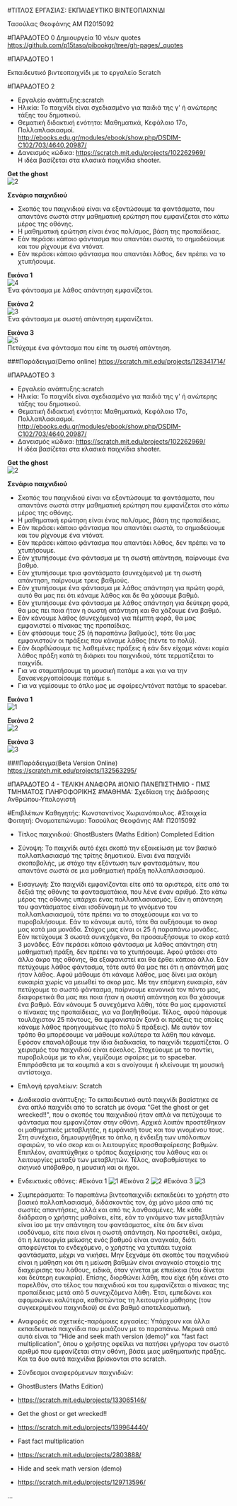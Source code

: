 ﻿#ΤΙΤΛΟΣ ΕΡΓΑΣΙΑΣ: ΕΚΠΑΙΔΕΥΤΙΚΟ ΒΙΝΤΕΟΠΑΙΧΝΙΔΙ

Τασούλας Θεοφάνης 
ΑΜ Π2015092

#ΠΑΡΑΔΟΤΕΟ 0
Δημιουργεία 10 νέων quotes
https://github.com/p15taso/pibookgr/tree/gh-pages/_quotes

#ΠΑΡΑΔΟΤΕΟ 1

Εκπαιδευτικό βιντεοπαιχνίδι με το εργαλείο Scratch

#ΠΑΡΑΔΟΤΕΟ 2

* Εργαλείο ανάπτυξης:scratch  
* Ηλικία: Το παιχνίδι είναι σχεδιασμένο για παιδιά της γ' ή ανώτερης τάξης του δημοτικού.  
* Θεματική διδακτική ενότητα: Μαθηματικά, Κεφάλαιο 17o, Πολλαπλασιασμοί.  
http://ebooks.edu.gr/modules/ebook/show.php/DSDIM-C102/703/4640,20987/  
* Δανεισμός κώδικα: https://scratch.mit.edu/projects/102262969/  
Η ιδέα βασίζεται στα κλασικά παιχνίδια shooter.  
    
**Get the ghost**  
![2](http://2.1m.yt/EiIc2hU.jpg)   

**Σενάριο παιχνιδιού**  
* Σκοπός του παιχνιδιού είναι να εξοντώσουμε τα φαντάσματα, που απαντάνε σωστά στην μαθηματική ερώτηση που εμφανίζεται στο κάτω μέρος της οθόνης.  
* Η μαθηματική ερώτηση είναι ένας πολ/σμος, βάση της προπαίδειας.
* Εάν περάσει κάποιο φάντασμα που απαντάει σωστά, το σημαδεύουμε και του ρίχνουμε ένα ντόνατ.
* Εάν περάσει κάποιο φάντασμα που απαντάει λάθος, δεν πρέπει να το χτυπήσουμε.  

**Εικόνα 1**  
![4](http://2.1m.yt/UcC0J-c.png)  
Ένα φάντασμα με λάθος απάντηση εμφανίζεται.  

**Εικόνα 2**  
![3](http://3.1m.yt/CcvNjKm.png)  
Ένα φάντασμα με σωστή απάντηση εμφανίζεται.  

**Εικόνα 3**  
![5](http://3.1m.yt/7mVsrU0.png)  
Πετύχαμε ένα φάντασμα που είπε τη σωστή απάντηση.  
 

###Παράδειγμα(Demo online)
https://scratch.mit.edu/projects/128341714/


#ΠΑΡΑΔΟΤΕΟ 3

* Εργαλείο ανάπτυξης:scratch  
* Ηλικία: Το παιχνίδι είναι σχεδιασμένο για παιδιά της γ' ή ανώτερης τάξης του δημοτικού.  
* Θεματική διδακτική ενότητα: Μαθηματικά, Κεφάλαιο 17o, Πολλαπλασιασμοί.  
http://ebooks.edu.gr/modules/ebook/show.php/DSDIM-C102/703/4640,20987/  
* Δανεισμός κώδικα: https://scratch.mit.edu/projects/102262969/  
Η ιδέα βασίζεται στα κλασικά παιχνίδια shooter.  
    
**Get the ghost**  
![2](http://2.1m.yt/EiIc2hU.jpg)   

**Σενάριο παιχνιδιού**  
* Σκοπός του παιχνιδιού είναι να εξοντώσουμε τα φαντάσματα, που απαντάνε σωστά στην μαθηματική ερώτηση που εμφανίζεται στο κάτω μέρος της οθόνης.  
* Η μαθηματική ερώτηση είναι ένας πολ/σμος, βάση της προπαίδειας.
* Εάν περάσει κάποιο φάντασμα που απαντάει σωστά, το σημαδεύουμε και του ρίχνουμε ένα ντόνατ.
* Εάν περάσει κάποιο φάντασμα που απαντάει λάθος, δεν πρέπει να το χτυπήσουμε.  
* Εάν χτυπήσουμε ένα φάντασμα με τη σωστή απάντηση, παίρνουμε ένα βαθμό.
* Εάν χτυπήσουμε τρια φαντάσματα (συνεχόμενα) με τη σωστή απάντηση, παίρνουμε τρεις βαθμούς.
* Εάν χτυπήσουμε ένα φάντασμα με λάθος απάντηση για πρώτη φορά, αυτό θα μας πει ότι κάναμε λάθος και δε θα χάσουμε βαθμό.
* Εάν χτυπήσουμε ένα φάντασμα με λάθος απάντηση για δεύτερη φορά, θα μας πει ποια ήταν η σωστή απάντηση και θα χάζουμε ένα βαθμό.
* Εάν κάνουμε λάθος (συνεχόμενα) για πέμπτη φορά, θα μας εμφανιστεί ο πίνακας της προπαίδιας.
* Εάν φτάσουμε τους 25 (ή παραπάνω βαθμούς), τότε θα μας εμφανιστούν οι πράξεις που κάναμε λάθος (πέντε το πολύ).
* Εάν διορθώσουμε τις λαθεμένες πράξεις ή εάν δεν είχαμε κάνει καμία λάθος πράξη κατά τη διάρκει του παιχνιδιού, τότε τερματίζεται το παιχνίδι.
* Για να σταματήσουμε τη μουσική πατάμε a και για να την ξαναενεργοποίσουμε πατάμε s.
* Για να γεμίσουμε το όπλο μας με σφαίρες/ντόνατ πατάμε το spacebar.

**Εικόνα 1**  
![1](https://i.imgsafe.org/c6a63679b4.png)

**Εικόνα 2**  
![2](https://i.imgsafe.org/c6a67574dd.png)

**Εικόνα 3**  
![3](https://i.imgsafe.org/c6a6736102.png)


###Παράδειγμα(Beta Version Online)
https://scratch.mit.edu/projects/132563295/




#ΠΑΡΑΔΟΤΕΟ 4 - ΤΕΛΙΚΗ ΑΝΑΦΟΡΑ
#ΙΟΝΙΟ ΠΑΝΕΠΙΣΤΗΜΙΟ - ΠΜΣ ΤΜΗΜΑΤΟΣ ΠΛΗΡΟΦΟΡΙΚΗΣ
#ΜΑΘΗΜΑ: Σχεδίαση της Διάδρασης Ανθρώπου-Υπολογιστή


#Επιβλέπων Καθηγητής: Κωνσταντίνος Χωριανόπουλος.
#Στοιχεία Φοιτητή:
Ονοματεπώνυμο: Τασούλας Θεοφάνης
ΑΜ: Π2015092

* Τίτλος παιχνιδιού: GhostBusters (Maths Edition) Completed Edition

* Σύνοψη: Το παιχνίδι αυτό έχει σκοπό την εξοικείωση με τον βασικό πολλαπλασιασμό της τρίτης δημοτικού. Είναι ένα παιχνίδι σκοποβολής, με στόχο την εξόντωση των φαντασμάτων, που απαντάνε σωστά σε μια μαθηματική πράξη πολλαπλασιασμού.

* Εισαγωγή: Στο παιχνίδι εμφανίζονται είτε από τα αριστερά, είτε από τα δεξιά της οθόνης τα φαντασματάκια, που λένε έναν αριθμό. Στο κάτω μέρος της οθόνης υπάρχει ένας πολλαπλασιασμός. Εάν η απάντηση του φαντάσματος είναι ισοδύναμη με το γινόμενο του πολλαπλασιασμού, τότε πρέπει να το στοχεύσουμε και να το πυροβολήσουμε. Εάν το κάνουμε αυτό, τότε θα αυξήσουμε το σκορ μας κατά μια μονάδα. Στόχος μας είναι οι 25 ή παραπάνω μονάδες. Εάν πετύχουμε 3 σωστά συνεχόμενα, θα προσαυξήσουμε το σκορ κατά 3 μονάδες. Εάν περάσει κάποιο φάντασμα με λάθος απάντηση στη μαθηματική πράξη, δεν πρέπει να το χτυπήσουμε. Αφού φτάσει στο άλλο άκρο της οθόνης, θα εξαφανιστεί και θα έρθει κάποιο άλλο. Εάν πετύχουμε λάθος φάντασμα, τότε αυτό θα μας πει ότι η απάντησή μας ήταν λάθος. Αφού μάθουμε ότι κάναμε λάθος, μας δίνει μια ακόμη ευκαιρία χωρίς να μειωθεί το σκορ μας. Με την επόμενη ευκαιρία, εάν πετύχουμε το σωστό φάντασμα, παίρνουμε κανονικά τον πόντο μας, διαφορετικά θα μας πει ποια ήταν η σωστή απάντηση και θα χάσουμε ένα βαθμό. Εάν κάνουμε 5 συνεχόμενα λάθη, τότε θα μας εμφανιστεί ο πίνακας της προπαίδειας, για να βοηθηθούμε. Τέλος, αφού πάρουμε τουλάχιστον 25 πόντους, θα εμφανιστούν ξανά οι πράξεις τις οποίες κάναμε λάθος προηγουμένως (το πολύ 5 πράξεις). Με αυτόν τον τρόπο θα μπορέσουμε να μάθουμε καλύτερα τα λάθη που κάναμε. Εφόσον επαναλάβουμε την ίδια διαδικασία, το παιχνίδι τερματίζεται. Ο χειρισμός του παιχνιδιού είναι εύκολος. Στοχεύουμε με το ποντίκι, πυροβολούμε με το κλικ, γεμίζουμε σφαίρες με το spacebar. Επιπρόσθετα με τα κουμπιά a και s ανοίγουμε ή κλείνουμε τη μουσική  αντίστοιχα.

* Επιλογή εργαλείων: Scratch

* Διαδικασία ανάπτυξης: Το εκπαιδευτικό αυτό παιχνίδι βασίστηκε σε ένα απλό παιχνίδι από το scratch με όνομα "Get the ghost or get wrecked!!", που ο σκοπός του παιχνιδιού ήταν απλά να πετύχουμε το φάντασμα που εμφανιζόταν στην οθόνη. Αρχικά λοιπόν προστέθηκαν οι μαθηματικές μεταβλητές, η εμφάνισή τους και του γινομένου τους. Στη συνέχεια, δημιουργήθηκε το όπλο, η ένδειξη των υπόλοιπων σφαιρών, το νέο σκορ και οι λειτουργίες προσθαφαίρεσης βαθμών. Επιπλέον, αναπτύχθηκε ο τρόπος διαχείρισης του λάθους και οι λειτουργίες μεταξύ των μεταβλητών. Τέλος, αναβαθμίστηκε το σκηνικό υπόβαθρο, η μουσική και οι ήχοι.

* Ενδεικτικές οθόνες: 
#Εικόνα 1
![1](https://camo.githubusercontent.com/fffc5886ad188c4fe666808bcc2569e1fd6b6789/68747470733a2f2f692e696d67736166652e6f72672f633661363336373962342e706e67)
#Εικόνα 2
![2](https://camo.githubusercontent.com/73c6c431f70cddfdf2814cec5339161c8dda2e90/68747470733a2f2f692e696d67736166652e6f72672f633661363735373464642e706e67)
#Εικόνα 3
![3](https://camo.githubusercontent.com/1a3cfbdea1f43be36ec8b16649c061e721e5c69d/68747470733a2f2f692e696d67736166652e6f72672f633661363733363130322e706e67)

* Συμπεράσματα: Το παραπάνω βιντεοπαιχνίδι εκπαιδεύει το χρήστη στο βασικό πολλαπλασιασμό, διδάσκοντάς τον, όχι μόνο μέσα από τις σωστές απαντήσεις, αλλά και από τις λανθασμένες. Με κάθε διάδραση ο χρήστης μαθαίνει, είτε, εάν το γινόμενο των μεταβλητών είναι ίσο με την απάντηση του φαντάσματος, είτε ότι δεν είναι ισοδύναμο, είτε ποια είναι η σωστή απάντηση. Να προστεθεί, ακόμα, ότι η λειτουργία μείωσης ενός βαθμού είναι αναγκαία, διότι αποφεύγεται το ενδεχόμενο, ο χρήστης να χτυπάει τυχαία φαντάσματα, μέχρι να νικήσει. Μην ξεχνάμε ότι σκοπός του παιχνιδιού είναι η μάθηση και ότι η μείωση βαθμών είναι αναγκαίο στοιχείο της διαχείρισης του λάθους, ειδικά, όταν γίνεται με επιείκεια (του δίνεται και δεύτερη ευκαιρία). Επίσης, διορθώνει λάθη, που είχε ήδη κάνει στο παρελθόν, στο τέλος του παιχνιδιού και του εμφανίζεται ο πίνακας της προπαίδειας μετά από 5 συνεχιζόμενα λάθη. Έτσι, εμπεδώνει και αφομοιώνει καλύτερα, καθιστώντας τη λειτουργία μάθησης (του συγκεκριμένου παιχνιδιού) σε ένα βαθμό αποτελεσματική. 

* Αναφορές σε σχετικές-παρόμοιες εργασίες:  Υπάρχουν και άλλα εκπαιδευτικά παιχνίδια που μοιάζουν με το παραπάνω. Μερικά από αυτά είναι τα "Hide and seek math version (demo)" και  "fast fact multiplication", όπου ο χρήστης οφείλει να πατήσει γρήγορα τον σωστό αριθμό  που εμφανίζεται στην οθόνη, βάσει μιας μαθηματικής πράξης. Και τα δυο αυτά παιχνίδια βρίσκονται στο scratch.

* Σύνδεσμοι αναφερόμενων παιχνιδιών:
* GhostBusters (Maths Edition) 
* https://scratch.mit.edu/projects/133065146/
* Get the ghost or get wrecked!! 
* https://scratch.mit.edu/projects/139964440/
* Fast fact multiplication 
* https://scratch.mit.edu/projects/2803888/
* Hide and seek math version (demo) 
* https://scratch.mit.edu/projects/129713596/

...
